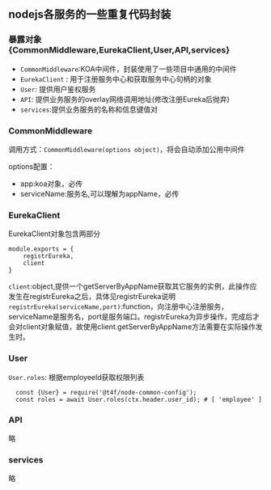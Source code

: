 ## nodejs各服务的一些重复代码封装

### 暴露对象 {CommonMiddleware,EurekaClient,User,API,services}
- `CommonMiddleware`:KOA中间件，封装使用了一些项目中通用的中间件
- `EurekaClient` : 用于注册服务中心和获取服务中心句柄的对象
- `User`: 提供用户鉴权服务
- `API`: 提供业务服务的overlay网络调用地址(修改注册Eureka后抛弃)
- `services`:提供业务服务的名称和信息键值对

### CommonMiddleware
调用方式：`CommonMiddleware(options object)`，将会自动添加公用中间件

options配置：
- app:koa对象，必传
- serviceName:服务名,可以理解为appName，必传

### EurekaClient
EurekaClient对象包含两部分
```
module.exports = {
    registrEureka,
    client
}
```
`client`:object,提供一个getServerByAppName获取其它服务的实例，此操作应发生在registrEureka之后，具体见registrEureka说明
`registrEureka(serviceName,port)`:function，向注册中心注册服务，serviceName是服务名，port是服务端口。registrEureka为异步操作，完成后才会对client对象赋值，故使用client.getServerByAppName方法需要在实际操作发生时。

### User
`User.roles`: 根据employeeId获取权限列表

```
  const {User} = require('@t4f/node-common-config');
  const roles = await User.roles(ctx.header.user_id); # [ 'employee' ]
```

### API
略

### services
略

